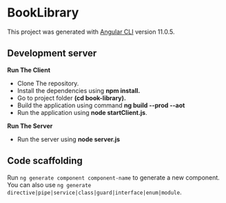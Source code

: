 
# BookLibrary

This project was generated with [Angular CLI](https://github.com/angular/angular-cli) version 11.0.5.

## Development server
**Run The Client**
 - Clone The repository.
 - Install the dependencies using **npm install.**
 - Go to project folder **(cd book-library).**
 - Build the application using command **ng build --prod --aot**
 - Run the application using **node startClient.js**.

**Run The Server**

 - Run the server using **node server.js**

## Code scaffolding

Run `ng generate component component-name` to generate a new component. You can also use `ng generate directive|pipe|service|class|guard|interface|enum|module`.
